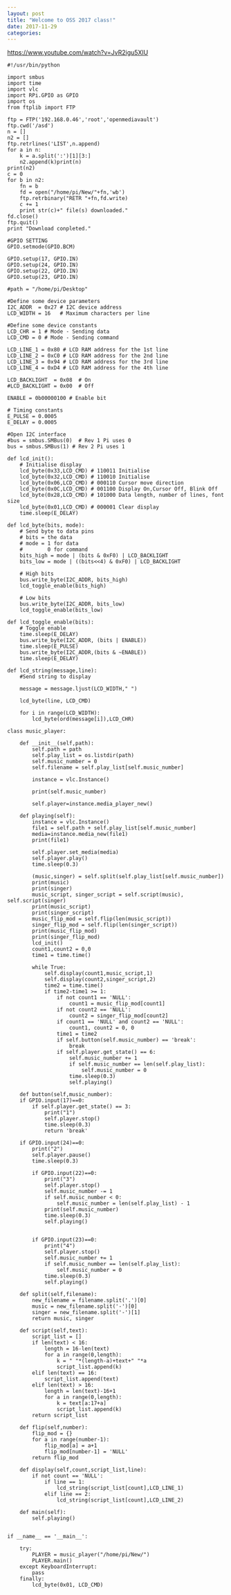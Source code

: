 ```yaml
---
layout: post
title: "Welcome to OSS 2017 class!"
date: 2017-11-29
categories:
---
```

https://www.youtube.com/watch?v=JvR2igu5XlU

	#!/usr/bin/python

	import smbus
	import time
	import vlc
	import RPi.GPIO as GPIO
	import os
	from ftplib import FTP

	ftp = FTP('192.168.0.46','root','openmediavault')
	ftp.cwd('/asd')
	n = []
	n2 = []
	ftp.retrlines('LIST',n.append)
	for a in n:
		k = a.split(':')[1][3:]
		n2.append(k)print(n)
	print(n2)
	c = 0
	for b in n2:
		fn = b
		fd = open("/home/pi/New/"+fn,'wb')
		ftp.retrbinary("RETR "+fn,fd.write)
		c += 1
		print str(c)+" file(s) downloaded."
	fd.close()
	ftp.quit()
	print "Download conpleted."

	#GPIO SETTING
	GPIO.setmode(GPIO.BCM)

	GPIO.setup(17, GPIO.IN)
	GPIO.setup(24, GPIO.IN)
	GPIO.setup(22, GPIO.IN)
	GPIO.setup(23, GPIO.IN)

	#path = "/home/pi/Desktop"

	#Define some device parameters
	I2C_ADDR  = 0x27 # I2C device address
	LCD_WIDTH = 16   # Maximum characters per line

	#Define some device constants
	LCD_CHR = 1 # Mode - Sending data
	LCD_CMD = 0 # Mode - Sending command

	LCD_LINE_1 = 0x80 # LCD RAM address for the 1st line
	LCD_LINE_2 = 0xC0 # LCD RAM address for the 2nd line
	LCD_LINE_3 = 0x94 # LCD RAM address for the 3rd line
	LCD_LINE_4 = 0xD4 # LCD RAM address for the 4th line

	LCD_BACKLIGHT  = 0x08  # On
	#LCD_BACKLIGHT = 0x00  # Off

	ENABLE = 0b00000100 # Enable bit

	# Timing constants
	E_PULSE = 0.0005
	E_DELAY = 0.0005

	#Open I2C interface
	#bus = smbus.SMBus(0)  # Rev 1 Pi uses 0
	bus = smbus.SMBus(1) # Rev 2 Pi uses 1

	def lcd_init():
		# Initialise display
		lcd_byte(0x33,LCD_CMD) # 110011 Initialise
		lcd_byte(0x32,LCD_CMD) # 110010 Initialise
		lcd_byte(0x06,LCD_CMD) # 000110 Cursor move direction
		lcd_byte(0x0C,LCD_CMD) # 001100 Display On,Cursor Off, Blink Off 
		lcd_byte(0x28,LCD_CMD) # 101000 Data length, number of lines, font size
		lcd_byte(0x01,LCD_CMD) # 000001 Clear display
		time.sleep(E_DELAY)

	def lcd_byte(bits, mode):
		# Send byte to data pins
		# bits = the data
		# mode = 1 for data
		#        0 for command
		bits_high = mode | (bits & 0xF0) | LCD_BACKLIGHT
		bits_low = mode | ((bits<<4) & 0xF0) | LCD_BACKLIGHT

		# High bits
		bus.write_byte(I2C_ADDR, bits_high)
		lcd_toggle_enable(bits_high)

		# Low bits
		bus.write_byte(I2C_ADDR, bits_low)
		lcd_toggle_enable(bits_low)

	def lcd_toggle_enable(bits):
		# Toggle enable
		time.sleep(E_DELAY)
		bus.write_byte(I2C_ADDR, (bits | ENABLE))
		time.sleep(E_PULSE)
		bus.write_byte(I2C_ADDR,(bits & ~ENABLE))
		time.sleep(E_DELAY)

	def lcd_string(message,line):
		#Send string to display

		message = message.ljust(LCD_WIDTH," ")

		lcd_byte(line, LCD_CMD)

		for i in range(LCD_WIDTH):
			lcd_byte(ord(message[i]),LCD_CHR)

	class music_player:

		def __init__(self,path):
			self.path = path
			self.play_list = os.listdir(path)
			self.music_number = 0
			self.filename = self.play_list[self.music_number]

			instance = vlc.Instance()

			print(self.music_number)

			self.player=instance.media_player_new()

		def playing(self):
			instance = vlc.Instance()
			file1 = self.path + self.play_list[self.music_number]
			media=instance.media_new(file1)
			print(file1)

			self.player.set_media(media)
			self.player.play()
			time.sleep(0.3)

			(music,singer) = self.split(self.play_list[self.music_number])
			print(music)
			print(singer)
			music_script, singer_script = self.script(music), self.script(singer)
			print(music_script)
			print(singer_script)
			music_flip_mod = self.flip(len(music_script))
			singer_flip_mod = self.flip(len(singer_script))
			print(music_flip_mod)
			print(singer_flip_mod)
			lcd_init()
			count1,count2 = 0,0
			time1 = time.time()

			while True:
				self.display(count1,music_script,1)
				self.display(count2,singer_script,2)
				time2 = time.time()
				if time2-time1 >= 1:
					if not count1 == 'NULL':
						count1 = music_flip_mod[count1]
					if not count2 == 'NULL':
						count2 = singer_flip_mod[count2]
					if count1 == 'NULL' and count2 == 'NULL':
						count1, count2 = 0, 0
					time1 = time2
					if self.button(self.music_number) == 'break':
						break
					if self.player.get_state() == 6:
						self.music_number += 1
						if self.music_number == len(self.play_list):
							self.music_number = 0
						time.sleep(0.3)
						self.playing()

	    def button(self,music_number):
		if GPIO.input(17)==0:
			if self.player.get_state() == 3: 
				print("1")
				self.player.stop()
				time.sleep(0.3)
				return 'break'

		if GPIO.input(24)==0:
			print("2")
			self.player.pause()
			time.sleep(0.3)

			if GPIO.input(22)==0:
				print("3")
				self.player.stop()
				self.music_number -= 1
				if self.music_number < 0:
					self.music_number = len(self.play_list) - 1
				print(self.music_number)
				time.sleep(0.3)
				self.playing()


			if GPIO.input(23)==0:
				print("4")
				self.player.stop()
				self.music_number += 1
				if self.music_number == len(self.play_list):
					self.music_number = 0
				time.sleep(0.3)
				self.playing()

		def split(self,filename):
			new_filename = filename.split('.')[0]
			music = new_filename.split('-')[0]
			singer = new_filename.split('-')[1]
			return music, singer

		def script(self,text):
			script_list = []
			if len(text) < 16:
				length = 16-len(text)
				for a in range(0,length):
					k = " "*(length-a)+text+" "*a
					script_list.append(k)
			elif len(text) == 16:
				script_list.append(text)
			elif len(text) > 16:
				length = len(text)-16+1
				for a in range(0,length):
					k = text[a:17+a]
					script_list.append(k)
			return script_list

		def flip(self,number):
			flip_mod = {}
			for a in range(number-1):
				flip_mod[a] = a+1
				flip_mod[number-1] = 'NULL'
			return flip_mod

		def display(self,count,script_list,line):
			if not count == 'NULL':
				if line == 1:
					lcd_string(script_list[count],LCD_LINE_1)
				elif line == 2:
					lcd_string(script_list[count],LCD_LINE_2)

		def main(self):
			self.playing()


	if __name__ == '__main__':

		try:
			PLAYER = music_player("/home/pi/New/")
			PLAYER.main()
		except KeyboardInterrupt:
			pass
		finally:
			lcd_byte(0x01, LCD_CMD)
